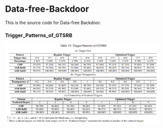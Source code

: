 # Data-free-Backdoor
This is the source code for Data-free Backdoor.

### Trigger_Patterns_of_GTSRB
![image](https://github.com/yangyunfei16/Data-free-Backdoor/blob/main/Trigger_Patterns_of_GTSRB.png)
